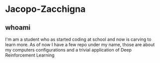 # Jacopo-Zacchigna

## whoami
I'm am a student who as started coding at school and now is carving to learn more.
As of now I have a few repo under my name, those are about my computers configurations and a trivial application of Deep Reinforcement Learning 
